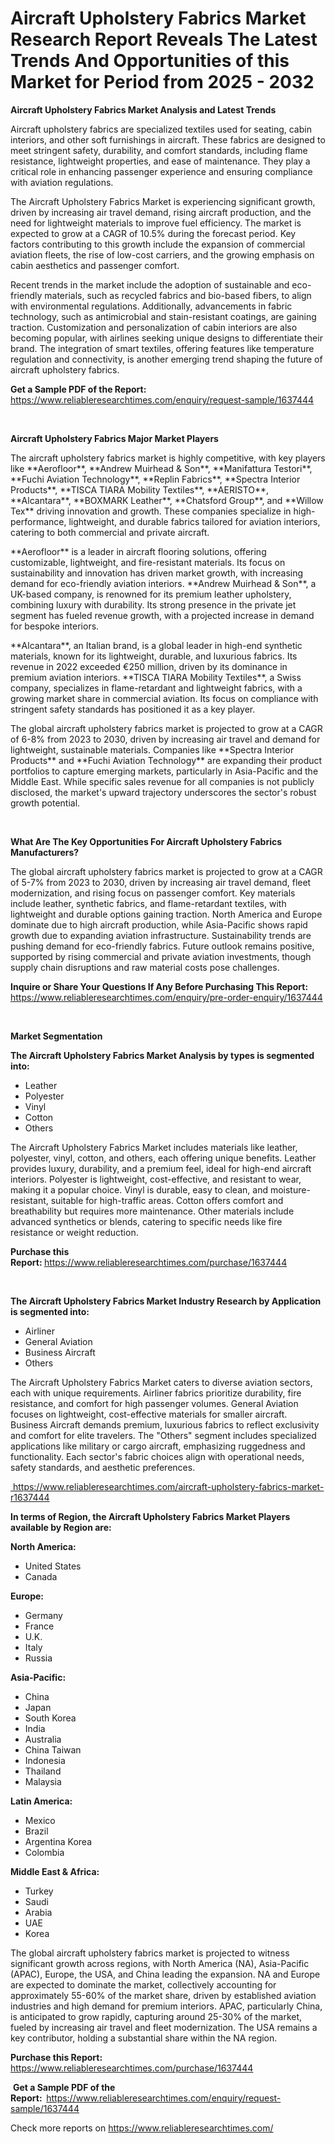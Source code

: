 <p><h1>Aircraft Upholstery Fabrics Market Research Report Reveals The Latest Trends And Opportunities of this Market for Period from 2025 - 2032</h1></p><p><strong>Aircraft Upholstery Fabrics Market Analysis and Latest Trends</strong></p>
<p><p>Aircraft upholstery fabrics are specialized textiles used for seating, cabin interiors, and other soft furnishings in aircraft. These fabrics are designed to meet stringent safety, durability, and comfort standards, including flame resistance, lightweight properties, and ease of maintenance. They play a critical role in enhancing passenger experience and ensuring compliance with aviation regulations.</p><p>The Aircraft Upholstery Fabrics Market is experiencing significant growth, driven by increasing air travel demand, rising aircraft production, and the need for lightweight materials to improve fuel efficiency. The market is expected to grow at a CAGR of 10.5% during the forecast period. Key factors contributing to this growth include the expansion of commercial aviation fleets, the rise of low-cost carriers, and the growing emphasis on cabin aesthetics and passenger comfort.</p><p>Recent trends in the market include the adoption of sustainable and eco-friendly materials, such as recycled fabrics and bio-based fibers, to align with environmental regulations. Additionally, advancements in fabric technology, such as antimicrobial and stain-resistant coatings, are gaining traction. Customization and personalization of cabin interiors are also becoming popular, with airlines seeking unique designs to differentiate their brand. The integration of smart textiles, offering features like temperature regulation and connectivity, is another emerging trend shaping the future of aircraft upholstery fabrics.</p></p>
<p><strong>Get a Sample PDF of the Report:&nbsp;</strong> <a href="https://www.reliableresearchtimes.com/enquiry/request-sample/1637444?utm_campaign=1835&utm_medium=2&utm_source=Github&utm_content=ia&utm_term=25012025&utm_id=aircraft-upholstery-fabrics">https://www.reliableresearchtimes.com/enquiry/request-sample/1637444</a></p>
<p>&nbsp;</p>
<p><strong>Aircraft Upholstery Fabrics Major Market Players</strong></p>
<p><p>The aircraft upholstery fabrics market is highly competitive, with key players like **Aerofloor**, **Andrew Muirhead & Son**, **Manifattura Testori**, **Fuchi Aviation Technology**, **Replin Fabrics**, **Spectra Interior Products**, **TISCA TIARA Mobility Textiles**, **AERISTO**, **Alcantara**, **BOXMARK Leather**, **Chatsford Group**, and **Willow Tex** driving innovation and growth. These companies specialize in high-performance, lightweight, and durable fabrics tailored for aviation interiors, catering to both commercial and private aircraft.</p><p>**Aerofloor** is a leader in aircraft flooring solutions, offering customizable, lightweight, and fire-resistant materials. Its focus on sustainability and innovation has driven market growth, with increasing demand for eco-friendly aviation interiors. **Andrew Muirhead & Son**, a UK-based company, is renowned for its premium leather upholstery, combining luxury with durability. Its strong presence in the private jet segment has fueled revenue growth, with a projected increase in demand for bespoke interiors.</p><p>**Alcantara**, an Italian brand, is a global leader in high-end synthetic materials, known for its lightweight, durable, and luxurious fabrics. Its revenue in 2022 exceeded €250 million, driven by its dominance in premium aviation interiors. **TISCA TIARA Mobility Textiles**, a Swiss company, specializes in flame-retardant and lightweight fabrics, with a growing market share in commercial aviation. Its focus on compliance with stringent safety standards has positioned it as a key player.</p><p>The global aircraft upholstery fabrics market is projected to grow at a CAGR of 6-8% from 2023 to 2030, driven by increasing air travel and demand for lightweight, sustainable materials. Companies like **Spectra Interior Products** and **Fuchi Aviation Technology** are expanding their product portfolios to capture emerging markets, particularly in Asia-Pacific and the Middle East. While specific sales revenue for all companies is not publicly disclosed, the market's upward trajectory underscores the sector's robust growth potential.</p></p>
<p>&nbsp;</p>
<p><strong>What Are The Key Opportunities For Aircraft Upholstery Fabrics Manufacturers?</strong></p>
<p><p>The global aircraft upholstery fabrics market is projected to grow at a CAGR of 5-7% from 2023 to 2030, driven by increasing air travel demand, fleet modernization, and rising focus on passenger comfort. Key materials include leather, synthetic fabrics, and flame-retardant textiles, with lightweight and durable options gaining traction. North America and Europe dominate due to high aircraft production, while Asia-Pacific shows rapid growth due to expanding aviation infrastructure. Sustainability trends are pushing demand for eco-friendly fabrics. Future outlook remains positive, supported by rising commercial and private aviation investments, though supply chain disruptions and raw material costs pose challenges.</p></p>
<p><strong>Inquire or Share Your Questions If Any Before Purchasing This Report:</strong> <a href="https://www.reliableresearchtimes.com/enquiry/pre-order-enquiry/1637444?utm_campaign=1835&utm_medium=2&utm_source=Github&utm_content=ia&utm_term=25012025&utm_id=aircraft-upholstery-fabrics">https://www.reliableresearchtimes.com/enquiry/pre-order-enquiry/1637444</a></p>
<p>&nbsp;</p>
<p><strong>Market Segmentation</strong></p>
<p><strong>The Aircraft Upholstery Fabrics Market Analysis by types is segmented into:</strong></p>
<p><ul><li>Leather</li><li>Polyester</li><li>Vinyl</li><li>Cotton</li><li>Others</li></ul></p>
<p><p>The Aircraft Upholstery Fabrics Market includes materials like leather, polyester, vinyl, cotton, and others, each offering unique benefits. Leather provides luxury, durability, and a premium feel, ideal for high-end aircraft interiors. Polyester is lightweight, cost-effective, and resistant to wear, making it a popular choice. Vinyl is durable, easy to clean, and moisture-resistant, suitable for high-traffic areas. Cotton offers comfort and breathability but requires more maintenance. Other materials include advanced synthetics or blends, catering to specific needs like fire resistance or weight reduction.</p></p>
<p><strong>Purchase this Report:&nbsp;</strong><a href="https://www.reliableresearchtimes.com/purchase/1637444?utm_campaign=1835&utm_medium=2&utm_source=Github&utm_content=ia&utm_term=25012025&utm_id=aircraft-upholstery-fabrics">https://www.reliableresearchtimes.com/purchase/1637444</a></p>
<p>&nbsp;</p>
<p><strong>The Aircraft Upholstery Fabrics Market Industry Research by Application is segmented into:</strong></p>
<p><ul><li>Airliner</li><li>General Aviation</li><li>Business Aircraft</li><li>Others</li></ul></p>
<p><p>The Aircraft Upholstery Fabrics Market caters to diverse aviation sectors, each with unique requirements. Airliner fabrics prioritize durability, fire resistance, and comfort for high passenger volumes. General Aviation focuses on lightweight, cost-effective materials for smaller aircraft. Business Aircraft demands premium, luxurious fabrics to reflect exclusivity and comfort for elite travelers. The "Others" segment includes specialized applications like military or cargo aircraft, emphasizing ruggedness and functionality. Each sector's fabric choices align with operational needs, safety standards, and aesthetic preferences.</p></p>
<p><a href="https://www.reliableresearchtimes.com/aircraft-upholstery-fabrics-market-r1637444?utm_campaign=1835&utm_medium=2&utm_source=Github&utm_content=ia&utm_term=25012025&utm_id=aircraft-upholstery-fabrics">&nbsp;https://www.reliableresearchtimes.com/aircraft-upholstery-fabrics-market-r1637444</a></p>
<p><strong>In terms of Region, the Aircraft Upholstery Fabrics Market Players available by Region are:</strong></p>
<p>
    <p> <strong> North America: </strong>
        <ul>
            <li>United States</li>
            <li>Canada</li>
        </ul>
        </p> 
    <p> <strong> Europe: </strong>
        <ul>
            <li>Germany</li>
            <li>France</li>
            <li>U.K.</li>
            <li>Italy</li>
            <li>Russia</li>
        </ul>
        </p> 
    <p> <strong> Asia-Pacific: </strong>
        <ul>
            <li>China</li>
            <li>Japan</li>
            <li>South Korea</li>
            <li>India</li>
            <li>Australia</li>
            <li>China Taiwan</li>
            <li>Indonesia</li>
            <li>Thailand</li>
            <li>Malaysia</li>
        </ul>
        </p> 
    <p> <strong> Latin America: </strong>
        <ul>
            <li>Mexico</li>
            <li>Brazil</li>
            <li>Argentina Korea</li>
            <li>Colombia</li>
        </ul>
        </p> 
    <p> <strong> Middle East & Africa: </strong>
        <ul>
            <li>Turkey</li>
            <li>Saudi</li>
            <li>Arabia</li>
            <li>UAE</li>
            <li>Korea</li>
        </ul>
    </p>
    </p>
<p><p>The global aircraft upholstery fabrics market is projected to witness significant growth across regions, with North America (NA), Asia-Pacific (APAC), Europe, the USA, and China leading the expansion. NA and Europe are expected to dominate the market, collectively accounting for approximately 55-60% of the market share, driven by established aviation industries and high demand for premium interiors. APAC, particularly China, is anticipated to grow rapidly, capturing around 25-30% of the market, fueled by increasing air travel and fleet modernization. The USA remains a key contributor, holding a substantial share within the NA region.</p></p>
<p><strong>Purchase this Report: </strong><a href="https://www.reliableresearchtimes.com/purchase/1637444?utm_campaign=1835&utm_medium=2&utm_source=Github&utm_content=ia&utm_term=25012025&utm_id=aircraft-upholstery-fabrics">https://www.reliableresearchtimes.com/purchase/1637444</a></p>
<p>&nbsp;<strong>Get a Sample PDF of the Report:&nbsp;&nbsp;</strong><a href="https://www.reliableresearchtimes.com/enquiry/request-sample/1637444?utm_campaign=1835&utm_medium=2&utm_source=Github&utm_content=ia&utm_term=25012025&utm_id=aircraft-upholstery-fabrics">https://www.reliableresearchtimes.com/enquiry/request-sample/1637444</a></p>
<p><strong></strong></p>
<p>Check more reports on <a href="https://www.reliableresearchtimes.com/?utm_campaign=1835&utm_medium=2&utm_source=Github&utm_content=ia&utm_term=25012025&utm_id=aircraft-upholstery-fabrics">https://www.reliableresearchtimes.com/</a></p>